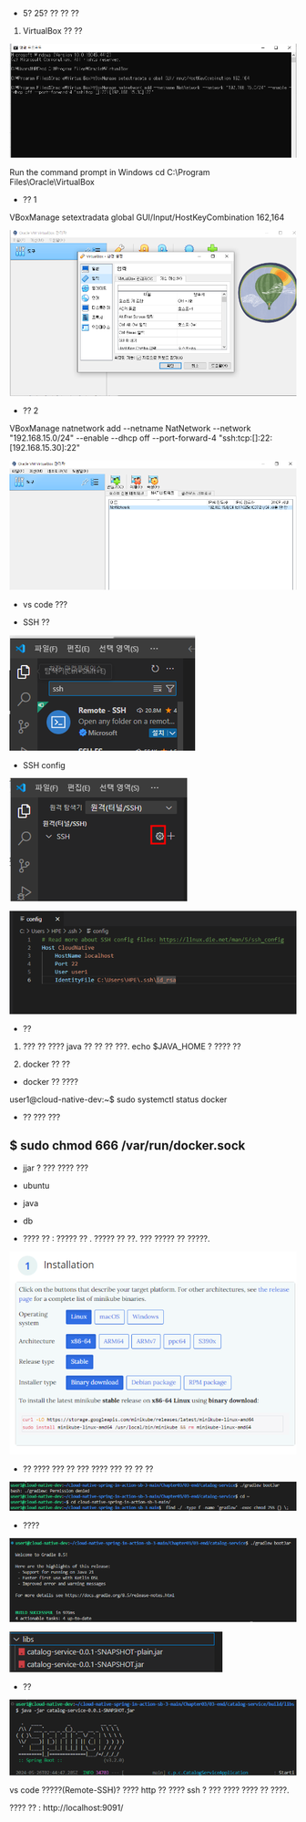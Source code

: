 - 5? 25? ?? ?? ??

1. VirtualBox ?? ??

![](/images/ZZD_Image_1.png)

Run the command prompt in Windows
cd  C:\Program Files\Oracle\VirtualBox

- ?? 1

VBoxManage setextradata global GUI/Input/HostKeyCombination 162,164

![](/images/kYg_Image_2.png)

- ?? 2

VBoxManage natnetwork add --netname NatNetwork --network "192.168.15.0/24" --enable --dhcp off --port-forward-4 "ssh:tcp:[]:22:[192.168.15.30]:22"

![](/images/1Y7_Image_3.png)

- vs code ???

- SSH ??

![](/images/Lsa_Image_4.png)

- SSH config

![](/images/RQw_Image_5.png)

![](/images/ve7_Image_6.png)

- ??

1. ??? ?? ???? java ?? ?? ?? ???. echo $JAVA_HOME ? ???? ??

2. docker ?? ??

- docker ?? ????

user1@cloud-native-dev:~$ sudo systemctl status docker

- ?? ??? ???

## $ sudo chmod 666 /var/run/docker.sock

- jjar ? ??? ???? ???

- ubuntu

- java

- db

- ???? ?? : ????? ?? . ????? ?? ??. ??? ????? ?? ?????.

![](/images/1PI_Image_7.png)

- ?? ???? ??? ?? ??? ???? ??? ?? ?? ??

![](/images/lH2_Image_8.png)

- ????

![](/images/9OO_Image_9.png)

![](/images/L4S_Image_10.png)

- ??

![](/images/F0C_Image_11.png)

vs code ?????(Remote-SSH)? ???? http ?? ???? ssh ? ??? ???? ???? ?? ????.

???? ?? : http://localhost:9091/

